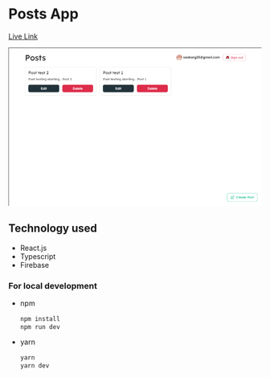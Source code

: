 # Posts App

[Live Link](https://posts-app-pi.vercel.app/)

![screenshot](./screenshot.png)

## Technology used

- React.js
- Typescript
- Firebase

### For local development

- npm

  ```shell
  npm install
  npm run dev
  ```

- yarn

  ```shell
  yarn
  yarn dev
  ```
